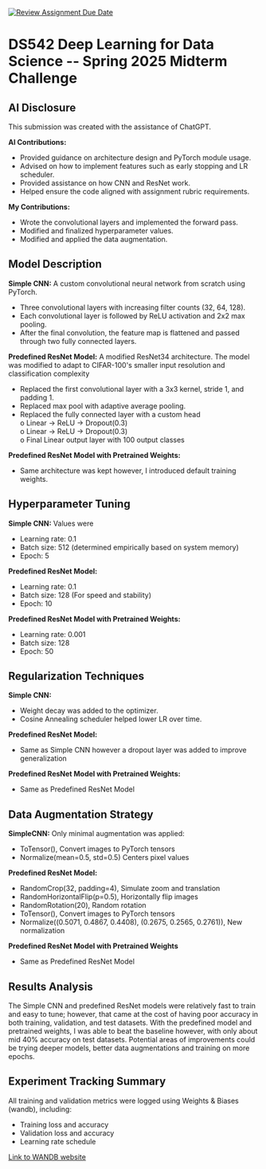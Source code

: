 [![Review Assignment Due Date](https://classroom.github.com/assets/deadline-readme-button-22041afd0340ce965d47ae6ef1cefeee28c7c493a6346c4f15d667ab976d596c.svg)](https://classroom.github.com/a/xnB1OI0j)
# DS542 Deep Learning for Data Science -- Spring 2025 Midterm Challenge

## AI Disclosure

This submission was created with the assistance of ChatGPT.

**AI Contributions:**
- Provided guidance on architecture design and PyTorch module usage.
- Advised on how to implement features such as early stopping and LR scheduler.
- Provided assistance on how CNN and ResNet work.
- Helped ensure the code aligned with assignment rubric requirements.

**My Contributions:**
- Wrote the convolutional layers and implemented the forward pass.
- Modified and finalized hyperparameter values.
- Modified and applied the data augmentation.



## Model Description

**Simple CNN:** A custom convolutional neural network from scratch using PyTorch.  
- Three convolutional layers with increasing filter counts (32, 64, 128).  
- Each convolutional layer is followed by ReLU activation and 2x2 max pooling.  
- After the final convolution, the feature map is flattened and passed through two fully connected layers.  

**Predefined ResNet Model:** A modified ResNet34 architecture. The model was modified to adapt to CIFAR-100's smaller input resolution and classification complexity  
- Replaced the first convolutional layer with a 3x3 kernel, stride 1, and padding 1.  
- Replaced max pool with adaptive average pooling.  
- Replaced the fully connected layer with a custom head  
      o Linear → ReLU → Dropout(0.3)  
      o Linear → ReLU → Dropout(0.3)  
      o Final Linear output layer with 100 output classes  

**Predefined ResNet Model with Pretrained Weights:**  
- Same architecture was kept however, I introduced default training weights.



## Hyperparameter Tuning

**Simple CNN:** Values were  
- Learning rate: 0.1  
- Batch size: 512 (determined empirically based on system memory)  
- Epoch: 5  

**Predefined ResNet Model:**  
- Learning rate: 0.1  
- Batch size: 128 (For speed and stability)  
- Epoch: 10  

**Predefined ResNet Model with Pretrained Weights:**  
- Learning rate: 0.001  
- Batch size: 128  
- Epoch: 50  



## Regularization Techniques

**Simple CNN:**  
- Weight decay was added to the optimizer.  
- Cosine Annealing scheduler helped lower LR over time.  

**Predefined ResNet Model:**  
- Same as Simple CNN however a dropout layer was added to improve generalization  

**Predefined ResNet Model with Pretrained Weights:**  
- Same as Predefined ResNet Model  



## Data Augmentation Strategy

**SimpleCNN:** Only minimal augmentation was applied:  
- ToTensor(), Convert images to PyTorch tensors  
- Normalize(mean=0.5, std=0.5) Centers pixel values  

**Predefined ResNet Model:**  
- RandomCrop(32, padding=4), Simulate zoom and translation  
- RandomHorizontalFlip(p=0.5), Horizontally flip images  
- RandomRotation(20), Random rotation  
- ToTensor(), Convert images to PyTorch tensors  
- Normalize((0.5071, 0.4867, 0.4408), (0.2675, 0.2565, 0.2761)), New normalization  

**Predefined ResNet Model with Pretrained Weights**  
- Same as Predefined ResNet Model  



## Results Analysis

The Simple CNN and predefined ResNet models were relatively fast to train and easy to tune; however, that came at the cost of having poor accuracy in both training, validation, and test datasets. With the predefined model and pretrained weights, I was able to beat the baseline however, with only about mid 40% accuracy on test datasets. Potential areas of improvements could be trying deeper models, better data augmentations and training on more epochs.



## Experiment Tracking Summary

All training and validation metrics were logged using Weights & Biases (wandb), including:  
- Training loss and accuracy  
- Validation loss and accuracy  
- Learning rate schedule

[Link to WANDB website](https://api.wandb.ai/links/miruyoun-boston-university/gpqtkp5g)
